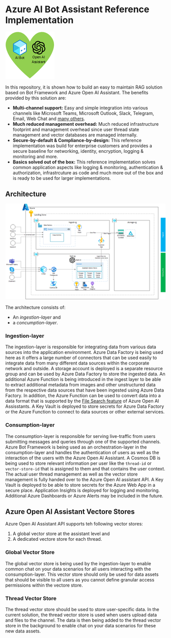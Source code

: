 # Azure AI Bot Assistant Reference Implementation

![Icon](/docs/images/icon.png)

In this repository, it is shown how to build an easy to maintain RAG solution based on Bot Framework and Azure Open AI Assistant. The benefits provided by this solution are:

- **Multi-channel support:** Easy and simple integration into various channels like Microsoft Teams, Microsoft Outlook, Slack, Telegram, Email, Web Chat and [many others](https://learn.microsoft.com/en-us/azure/bot-service/bot-service-manage-channels?view=azure-bot-service-4.0#channels-list).
- **Much reduced management overhead:** Much reduced infrastructure footprint and management overhead since user thread state management and vector databases are managed internally.
- **Secure-by-default & Compliance-by-design:** This reference implementation was build for enterprise customers and provides a secure baseline for networking, identity, encryption, logging & monitoring and more.
-  **Basics solved out of the box:** This reference implementation solves common application aspects like logging & monitoring, authentication & authorization, infrastrcuture as code and much more out of the box and is ready to be used for larger implementations.

## Architecture

![Architecture](/docs/images/architecture.png)

The architecture consists of:

- An *ingestion-layer* and
- a *concumption-layer*.

### Ingestion-layer

The ingestion-layer is responsible for integrating data from various data sources into the application environment. Azure Data Factory is being used here as it offers a large number of connectors that can be used easily to integrate data from many different data sources within the corporate network and outside. A storage account is deployed is a separate resource group and can be used by Azure Data Factory to store the ingested data. An additional Azure Function is being introduced in the ingest layer to be able to extract additional metadata from images and other unstructured data from the respective data sources that have been ingested using Azure Data Factory. In addition, the Azure Function can be used to convert data into a data format that is supported by the [File Search feature](https://learn.microsoft.com/en-us/azure/ai-services/openai/how-to/file-search?tabs=python#supported-file-types) of Azure Open AI Assisstants. A Key Vault is deployed to store secrets for Azure Data Factory or the Azure Function to connect to data sources or other external services.

### Consumption-layer

The consumption-layer is responsible for serving live-traffic from users submitting messages and queries through one of the supported channels. Azure Bot Framework is being used as an orchestration-layer in the consumption-layer and handles the authentication of users as well as the interaction of the users with the Azure Open AI Assistant. A Cosmos DB is being used to store relevant information per user like the `thread-id` or `vector-store-id` that is assigned to them and that contains the user context. The actual user thread management as well as the vector store management is fully handed over to the Azure Open AI assistant API. A Key Vault is deployed to be able to store secrets for the Azure Web App in a secure place. Application Insights is deployed for logging and monitoring. Additional Azure Dashboards or Azure Alerts may be included in the future.

## Azure Open AI Assistant Vectore Stores

Azure Open AI Assistant API supports teh following vector stores:

1. A global vector store at the assistant level and
2. A dedicated vectore store for each thread.

### Global Vector Store

The global vector store is being used by the ingestion-layer to enable common chat on your data scenarios for all users interacting with the consumption-layer. This vector store should only be used for data assets that should be visible to all users as you cannot define granular access permissions within the vectore store.

### Thread Vector Store

The thread vector store should be used to store user-specific data. In the current solution, the thread vector store is used when users upload data and files to the channel. The data is then being added to the thread vector store in the background to enable chat on your data scenarios for these new data assets.
